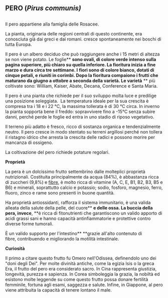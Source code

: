 ## PERO (*Pirus communis)*

## 

Il pero appartiene alla famiglia delle Rosacee.

La pianta, originaria delle regioni centrali di questo
continente, era conosciuta già dai greci e dai romani. cresce
spontaneamente nei boschi di tutta Europa.

Il pero è un albero deciduo che può raggiungere anche i 15
metri di altezza se non viene potato. Le foglie** **sono ovali,
di colore verde intenso sulla pagina superiore, più chiaro su quella
inferiore. La fioritura inizia a fine marzo e dura circa tre settimane.
I** **fiori sono di colore bianco, dotati di cinque petali, e riuniti in
corimbi. Dopo la fioritura compaiono i frutti che maturano da giugno a
ottobre a seconda della varietà. Le varietà** ** più coltivate sono:
William, Kaiser, Abate, Decana, Conference e Santa Maria.

Il pero è una pianta che richiede per il suo sviluppo molta luce e
predilige una posizione soleggiata.  La temperatura ideale per la sua
crescita è compresa tra i 18 e i 22 °C, la massima tollerata è di 30 °C
circa. In inverno la pianta sopporta bene il
freddo: sopravvivere fino a -15°C senza subire danni, perché
perde le foglie ed entra in uno stadio di riposo vegetativo. 

Il terreno più adatto è fresco, ricco di sostanza organica e
tendenzialmente neutro. Il pero cresce in modo stentato su terreni
argillosi perché non tollera il ristagno idrico che arresta la
crescita delle radici e possono morire per mancanza di ossigeno.

La coltivazione del pero richiede potature regolari.

**Proprietà**

La pera è un dolcissimo frutto settembrino dalle molteplici
proprietà nutrizionali. Costituita principalmente da acqua
(84%), è abbastanza ricca di zuccheri (9,8%)
e [fibre](https://www.ilgiornaledelcibo.it/alimenti-ricchi-di-fibre-lista/), è
molto ricca di vitamine (A, C, E, B1, B2, B3, B5 e B6) e minerali,
soprattutto calcio e potassio; sodio, fosforo, magnesio, ferro, fluoro,
zinco e rame sono presenti in buone quantità.

Ha proprietà antiossidanti, rafforza il sistema immunitario, è una
valida alleata della salute della pelle, del
cuore** **e delle ossa. La buccia della pera, invece**, **è ricca di
fitonutrienti che garantiscono un valido apporto di acidi grassi sani
e hanno capacità antinfiammatorie e protettive contro diverse forme
tumorali.

È un valido supporto per l'intestino** **grazie all'alto contenuto di
fibre, contribuendo e migliorando la motilità intestinale.

**Curiosità**

Il primo a citare questo frutto fu Omero nell\'Odissea, definendolo uno
dei \"doni degli Dei\". Per molte divinità antiche, come la
egizia Isis o la greca Era, il frutto del pero era considerato sacro. In
Cina rappresenta giustizia, longevità, purezza e sapienza. In Corea
simboleggia la grazia, la nobiltà ed esistono molte leggende su come
questo frutto possa donare fertilità femminile, fortuna agli esami,
saggezza e salute. Infine, in Giappone, al pero viene attribuita la
capacità di tenere lontano il male.

##  
